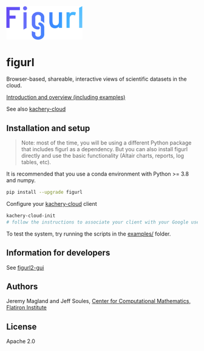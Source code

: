 <img src="./figurl.png" width="200px" />

# figurl

Browser-based, shareable, interactive views of scientific
datasets in the cloud.

[Introduction and overview (including examples)](./doc/intro.md)

See also [kachery-cloud](https://github.com/scratchrealm/kachery-cloud)

## Installation and setup

> Note: most of the time, you will be using a different Python package that includes figurl as a dependency. But you can also install figurl directly and use the basic functionality (Altair charts, reports, log tables, etc).

It is recommended that you use a conda environment with Python >= 3.8 and numpy.

```bash
pip install --upgrade figurl
```

Configure your [kachery-cloud](https://github.com/scratchrealm/kachery-cloud) client

```bash
kachery-cloud-init
# follow the instructions to associate your client with your Google user name on kachery-cloud
```

To test the system, try running the scripts in the [examples/](./examples/) folder.

## Information for developers

See [figurl2-gui](https://github.com/scratchrealm/figurl2-gui)

## Authors

Jeremy Magland and Jeff Soules, [Center for Computational Mathematics, Flatiron Institute](https://www.simonsfoundation.org/flatiron/center-for-computational-mathematics)

## License

Apache 2.0
